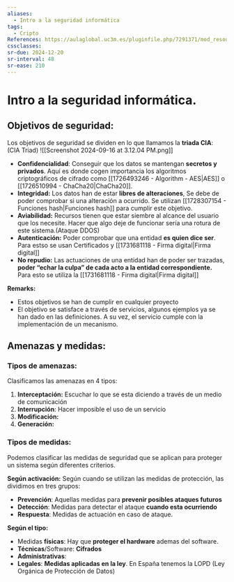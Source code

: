 ```yaml
---
aliases:
  - Intro a la seguridad informática
tags:
  - Cripto
References: https://aulaglobal.uc3m.es/pluginfile.php/7291371/mod_resource/content/1/M1_Intro_Ciber_Cifrado_2425.pdf
cssclasses: 
sr-due: 2024-12-20
sr-interval: 48
sr-ease: 210
---
```

# Intro a la seguridad informática.

## Objetivos de seguridad:
Los objetivos de seguridad se dividen en lo que llamamos la **triada CIA**: (CIA Triad)
![[Screenshot 2024-09-16 at 3.12.04 PM.png]]
+ **Confidencialidad**: Conseguir que los datos se mantengan **secretos y privados**. Aquí es donde cogen importancia los algoritmos criptográficos de cifrado como [[1726493246 - Algorithm - AES|AES]] o [[1726510994 - ChaCha20|ChaCha20]].
+ **Integridad:** Los datos han de estar **libres de  alteraciones**, Se debe de poder comprobar si una alteración a ocurrido. Se utilizan [[1728307154 - Funciones hash|Funciones hash]] para cumplir este objetivo.
+ **Aviabilidad:** Recursos tienen que estar siembre al alcance del usuario que los necesite. Hacer que algo deje de funcionar sería una rotura de este sistema.(Ataque DDOS)
+ **Autenticación:** Poder comprobar que una entidad **es quien dice ser**. Para estso se usan Certificados y [[1731681118 - Firma digital|Firma digital]]
+ **No repudio:** Las actuaciones de una entidad han de poder ser trazadas, **poder “echar la culpa” de cada acto a la entidad correspondiente.** Para esto se utiliza la [[1731681118 - Firma digital|Firma digital]]

**Remarks:**
 + Estos objetivos se han de cumplir en cualquier proyecto
+ El objetivo se satisface a través de servicios, algunos ejemplos ya se han dado en las definiciones. A su vez, el servicio cumple con la implementación de un mecanismo.
## Amenazas y medidas: 
### Tipos de amenazas:
Clasificamos las amenazas en 4 tipos: 
1. **Interceptación:** Escuchar lo que se esta diciendo a través de un medio de comunicación
2. **Interrupción**: Hacer imposible el uso de un servicio
3. **Modificación:** 
4. **Generación:**
### Tipos de medidas:
Podemos clasificar las medidas de seguridad que se aplican para proteger un sistema según diferentes criterios. 

**Según activación:**
Según cuando se utilizan las medidas de protección, las dividimos en tres grupos: 
+ **Prevención**: Aquellas medidas para **prevenir posibles ataques futuros**
+ **Detección**: Medidas para detectar el ataque **cuando esta ocurriendo**
+ **Respuesta**: Medidas de actuación en caso de ataque.

**Según el tipo:**
+ Medidas **físicas**: Hay que **proteger el hardware** ademas del software. 
+ **Técnicas**/Software: **Cifrados**
+ **Administrativas**: 
+ **Legales**: **Medidas aplicadas en la ley**. En España tenemos la LOPD (Ley Orgánica de Protección de Datos)
